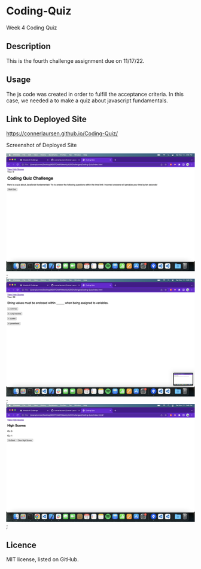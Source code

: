 # Coding-Quiz
Week 4 Coding Quiz

## Description
This is the fourth challenge assignment due on 11/17/22.

## Usage
The js code was created in order to fulfill the acceptance criteria. In this case, we needed a to make a quiz about javascript fundamentals. 

## Link to Deployed Site
https://connerlaursen.github.io/Coding-Quiz/

Screenshot of Deployed Site

![screenshot 1](assets/images/Screen%20Shot%202022-11-12%20at%202.46.06%20PM.png);
![screenshot 2](assets/images/Screen%20Shot%202022-11-12%20at%202.46.09%20PM.png);
![screenshot 3](assets/images/Screen%20Shot%202022-11-12%20at%202.46.44%20PM.png);


## Licence
MIT license, listed on GitHub.